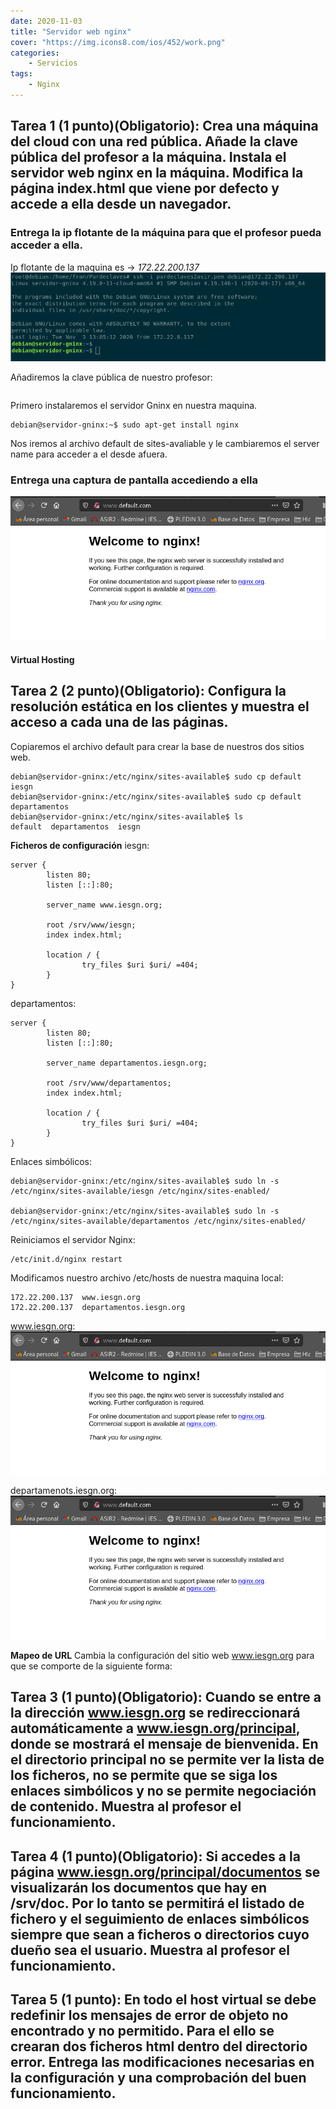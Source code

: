```yaml
---
date: 2020-11-03
title: "Servidor web nginx"
cover: "https://img.icons8.com/ios/452/work.png"
categories: 
    - Servicios
tags:
    - Nginx
---
```


## Tarea 1 (1 punto)(Obligatorio): Crea una máquina del cloud con una red pública. Añade la clave pública del profesor a la máquina. Instala el servidor web nginx en la máquina. Modifica la página index.html que viene por defecto y accede a ella desde un navegador.

### Entrega la ip flotante de la máquina para que el profesor pueda acceder a ella.
Ip flotante de la maquina es ->  *172.22.200.137*
![PracticaImg](images/servicios/nginx-1.png "Imagen de la practica")

Añadiremos la clave pública de nuestro profesor:
```shell

```

Primero instalaremos el servidor Gninx en nuestra maquina.
```shell
debian@servidor-gninx:~$ sudo apt-get install nginx
```

Nos iremos al archivo default de sites-avaliable y le cambiaremos el server name para acceder a el desde afuera.

### Entrega una captura de pantalla accediendo a ella
![PracticaImg](images/servicios/nginx-2.png "Imagen de la practica")

#### Virtual Hosting ####

## Tarea 2 (2 punto)(Obligatorio): Configura la resolución estática en los clientes y muestra el acceso a cada una de las páginas.

Copiaremos el archivo default para crear la base de nuestros dos sitios web.
```shell
debian@servidor-gninx:/etc/nginx/sites-available$ sudo cp default iesgn
debian@servidor-gninx:/etc/nginx/sites-available$ sudo cp default departamentos
debian@servidor-gninx:/etc/nginx/sites-available$ ls
default  departamentos  iesgn
```

**Ficheros de configuración**
iesgn:
```shell
server {
        listen 80;
        listen [::]:80;

        server_name www.iesgn.org;

        root /srv/www/iesgn;
        index index.html;

        location / {
                try_files $uri $uri/ =404;
        }
}
```

departamentos:
```shell
server {
        listen 80;
        listen [::]:80;

        server_name departamentos.iesgn.org;

        root /srv/www/departamentos;
        index index.html;

        location / {
                try_files $uri $uri/ =404;
        }
}
```

Enlaces simbólicos:
```shell
debian@servidor-gninx:/etc/nginx/sites-available$ sudo ln -s /etc/nginx/sites-available/iesgn /etc/nginx/sites-enabled/

debian@servidor-gninx:/etc/nginx/sites-available$ sudo ln -s /etc/nginx/sites-available/departamentos /etc/nginx/sites-enabled/
```

Reiniciamos el servidor Nginx:
```shell
/etc/init.d/nginx restart
```

Modificamos nuestro archivo /etc/hosts de nuestra maquina local:
```shell
172.22.200.137  www.iesgn.org
172.22.200.137  departamentos.iesgn.org
```

www.iesgn.org:
![PracticaImg](images/servicios/nginx-2.png "Imagen de la practica")

departamenots.iesgn.org:
![PracticaImg](images/servicios/nginx-2.png "Imagen de la practica")

**Mapeo de URL**
Cambia la configuración del sitio web www.iesgn.org para que se comporte de la siguiente forma:



## Tarea 3 (1 punto)(Obligatorio): Cuando se entre a la dirección www.iesgn.org se redireccionará automáticamente a www.iesgn.org/principal, donde se mostrará el mensaje de bienvenida. En el directorio principal no se permite ver la lista de los ficheros, no se permite que se siga los enlaces simbólicos y no se permite negociación de contenido. Muestra al profesor el funcionamiento.


## Tarea 4 (1 punto)(Obligatorio): Si accedes a la página www.iesgn.org/principal/documentos se visualizarán los documentos que hay en /srv/doc. Por lo tanto se permitirá el listado de fichero y el seguimiento de enlaces simbólicos siempre que sean a ficheros o directorios cuyo dueño sea el usuario. Muestra al profesor el funcionamiento.


## Tarea 5 (1 punto): En todo el host virtual se debe redefinir los mensajes de error de objeto no encontrado y no permitido. Para el ello se crearan dos ficheros html dentro del directorio error. Entrega las modificaciones necesarias en la configuración y una comprobación del buen funcionamiento.

